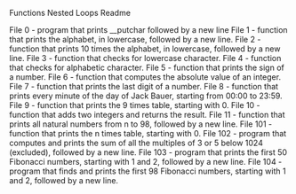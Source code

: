 Functions Nested Loops Readme

File 0 - program that prints __putchar followed by a new line
File 1 - function that prints the alphabet, in lowercase, followed by a new line.
File 2 - function that prints 10 times the alphabet, in lowercase, followed by a new line.
File 3 - function that checks for lowercase character.
File 4 - function that checks for alphabetic character.
File 5 - function that prints the sign of a number.
File 6 - function that computes the absolute value of an integer.
File 7 - function that prints the last digit of a number.
File 8 - function that prints every minute of the day of Jack Bauer, starting from 00:00 to 23:59.
File 9 - function that prints the 9 times table, starting with 0.
File 10 - function that adds two integers and returns the result.
File 11 - function that prints all natural numbers from n to 98, followed by a new line.
File 101 - function that prints the n times table, starting with 0.
File 102 - program that computes and prints the sum of all the multiples of 3 or 5 below 1024 (excluded), followed by a new line.
File 103 - program that prints the first 50 Fibonacci numbers, starting with 1 and 2, followed by a new line.
File 104 - program that finds and prints the first 98 Fibonacci numbers, starting with 1 and 2, followed by a new line.
